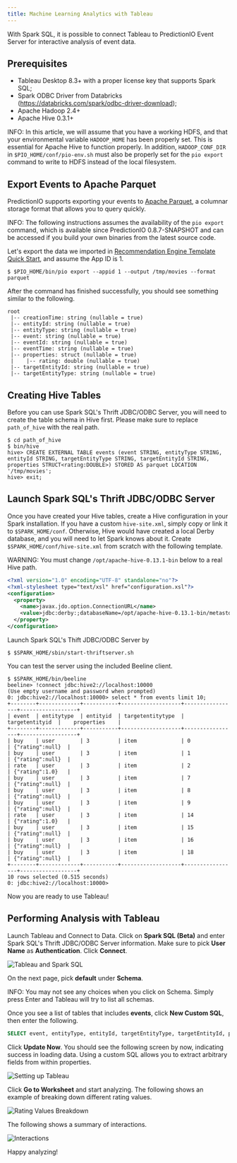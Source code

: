 ```yaml
---
title: Machine Learning Analytics with Tableau
---
```


With Spark SQL, it is possible to connect Tableau to PredictionIO Event Server
for interactive analysis of event data.

## Prerequisites

- Tableau Desktop 8.3+ with a proper license key that supports Spark SQL;
- Spark ODBC Driver from Databricks
  (https://databricks.com/spark/odbc-driver-download);
- Apache Hadoop 2.4+
- Apache Hive 0.3.1+

INFO: In this article, we will assume that you have a working HDFS, and that
your environmental variable `HADOOP_HOME` has been properly set. This is
essential for Apache Hive to function properly. In addition, `HADOOP_CONF_DIR`
in `$PIO_HOME/conf/pio-env.sh` must also be properly set for the `pio export`
command to write to HDFS instead of the local filesystem.

## Export Events to Apache Parquet

PredictionIO supports exporting your events to [Apache
Parquet](http://parquet.incubator.apache.org/), a columnar storage format that
allows you to query quickly.

INFO: The following instructions assumes the availability of the `pio export`
command, which is available since PredictionIO 0.8.7-SNAPSHOT and can be
accessed if you build your own binaries from the latest source code.

Let's export the data we imported in [Recommendation Engine Template Quick
Start](/templates/recommendation/quickstart/#import-sample-data), and assume the
App ID is 1.

```
$ $PIO_HOME/bin/pio export --appid 1 --output /tmp/movies --format parquet
```

After the command has finished successfully, you should see something similar to
the following.

```
root
 |-- creationTime: string (nullable = true)
 |-- entityId: string (nullable = true)
 |-- entityType: string (nullable = true)
 |-- event: string (nullable = true)
 |-- eventId: string (nullable = true)
 |-- eventTime: string (nullable = true)
 |-- properties: struct (nullable = true)
 |    |-- rating: double (nullable = true)
 |-- targetEntityId: string (nullable = true)
 |-- targetEntityType: string (nullable = true)
```

## Creating Hive Tables

Before you can use Spark SQL's Thrift JDBC/ODBC Server, you will need to create
the table schema in Hive first. Please make sure to replace `path_of_hive` with
the real path.

```
$ cd path_of_hive
$ bin/hive
hive> CREATE EXTERNAL TABLE events (event STRING, entityType STRING, entityId STRING, targetEntityType STRING, targetEntityId STRING, properties STRUCT<rating:DOUBLE>) STORED AS parquet LOCATION '/tmp/movies';
hive> exit;
```

## Launch Spark SQL's Thrift JDBC/ODBC Server

Once you have created your Hive tables, create a Hive configuration in your Spark
installation. If you have a custom `hive-site.xml`, simply copy or link it to
`$SPARK_HOME/conf`. Otherwise, Hive would have created a local Derby database,
and you will need to let Spark knows about it. Create
`$SPARK_HOME/conf/hive-site.xml` from scratch with the following template.

WARNING: You must change `/opt/apache-hive-0.13.1-bin` below to a real Hive
path.

```xml
<?xml version="1.0" encoding="UTF-8" standalone="no"?>
<?xml-stylesheet type="text/xsl" href="configuration.xsl"?>
<configuration>
  <property>
    <name>javax.jdo.option.ConnectionURL</name>
    <value>jdbc:derby:;databaseName=/opt/apache-hive-0.13.1-bin/metastore_db;create=true</value>
  </property>
</configuration>
```

Launch Spark SQL's Thift JDBC/ODBC Server by

```
$ $SPARK_HOME/sbin/start-thriftserver.sh
```

You can test the server using the included Beeline client.

```
$ $SPARK_HOME/bin/beeline
beeline> !connect jdbc:hive2://localhost:10000
(Use empty username and password when prompted)
0: jdbc:hive2://localhost:10000> select * from events limit 10;
+--------+-------------+-----------+-------------------+-----------------+------------------+
| event  | entitytype  | entityid  | targetentitytype  | targetentityid  |    properties    |
+--------+-------------+-----------+-------------------+-----------------+------------------+
| buy    | user        | 3         | item              | 0               | {"rating":null}  |
| buy    | user        | 3         | item              | 1               | {"rating":null}  |
| rate   | user        | 3         | item              | 2               | {"rating":1.0}   |
| buy    | user        | 3         | item              | 7               | {"rating":null}  |
| buy    | user        | 3         | item              | 8               | {"rating":null}  |
| buy    | user        | 3         | item              | 9               | {"rating":null}  |
| rate   | user        | 3         | item              | 14              | {"rating":1.0}   |
| buy    | user        | 3         | item              | 15              | {"rating":null}  |
| buy    | user        | 3         | item              | 16              | {"rating":null}  |
| buy    | user        | 3         | item              | 18              | {"rating":null}  |
+--------+-------------+-----------+-------------------+-----------------+------------------+
10 rows selected (0.515 seconds)
0: jdbc:hive2://localhost:10000>
```

Now you are ready to use Tableau!

## Performing Analysis with Tableau

Launch Tableau and Connect to Data. Click on **Spark SQL (Beta)** and enter
Spark SQL's Thrift JDBC/ODBC Server information. Make sure to pick **User Name**
as **Authentication**. Click **Connect**.

![Tableau and Spark SQL](/images/datacollection/tableau-01.png)

On the next page, pick **default** under **Schema**.

INFO: You may not see any choices when you click on Schema. Simply press Enter
and Tableau will try to list all schemas.

Once you see a list of tables that includes **events**, click **New Custom
SQL**, then enter the following.

```sql
SELECT event, entityType, entityId, targetEntityType, targetEntityId, properties.rating FROM events
```

Click **Update Now**. You should see the following screen by now, indicating
success in loading data. Using a custom SQL allows you to extract arbitrary
fields from within properties.

![Setting up Tableau](/images/datacollection/tableau-02.png)

Click **Go to Worksheet** and start analyzing. The following shows an example of
breaking down different rating values.

![Rating Values Breakdown](/images/datacollection/tableau-03.png)

The following shows a summary of interactions.

![Interactions](/images/datacollection/tableau-04.png)

Happy analyzing!

